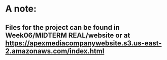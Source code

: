 # A note:
## Files for the project can be found in Week06/MIDTERM REAL/website or at https://apexmediacompanywebsite.s3.us-east-2.amazonaws.com/index.html